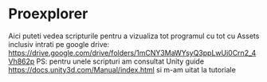 # Proexplorer

Aici puteti vedea scripturile pentru a vizualiza tot programul cu tot cu Assets inclusiv intrati pe google drive:
https://drive.google.com/drive/folders/1mCNY3MaWYsyQ3ppLwUi0Crn2_4Vh862p
 PS: pentru unele scripturi am consultat Unity guide https://docs.unity3d.com/Manual/index.html si m-am uitat la tutoriale
